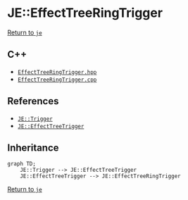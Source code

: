 # JE::EffectTreeRingTrigger

[Return to `je`](/docs/je.md)

## C++

- [`EffectTreeRingTrigger.hpp`](/src/je/EffectTreeRingTrigger.hpp)
- [`EffectTreeRingTrigger.cpp`](/src/je/EffectTreeRingTrigger.cpp)

## References

- [`JE::Trigger`](/docs/je/Trigger.md)
- [`JE::EffectTreeTrigger`](/docs/je/EffectTreeTrigger.md)

## Inheritance

```mermaid
graph TD;
    JE::Trigger --> JE::EffectTreeTrigger
    JE::EffectTreeTrigger --> JE::EffectTreeRingTrigger
```

[Return to `je`](/docs/je.md)